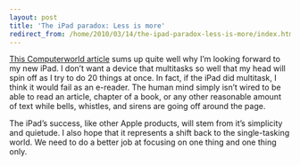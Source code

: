 ```yaml
---
layout: post
title: 'The iPad paradox: Less is more'
redirect_from: /home/2010/03/14/the-ipad-paradox-less-is-more/index.html
---
```

<p><a href="http://www.computerworld.com/s/article/9170118/The_iPad_paradox_Less_is_more?source=rss_news">This Computerworld article</a> sums up quite well why I’m looking forward to my new iPad.  I don’t want a device that multitasks so well that my head will spin off as I try to do 20 things at once.
In fact, if the iPad did multitask, I think it would fail as an e-reader.  The human mind simply isn’t wired to be able to read an article, chapter of a book, or any other reasonable amount of text while bells, whistles, and sirens are going off around the page.</p>
<p>The iPad’s success, like other Apple products, will stem from it’s simplicity and quietude. I also hope that it represents a shift back to the single-tasking world. We need to do a better job at focusing on one thing and one thing only.</p>
